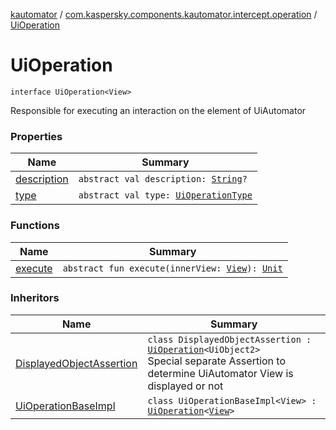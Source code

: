 [kautomator](../../index.md) / [com.kaspersky.components.kautomator.intercept.operation](../index.md) / [UiOperation](./index.md)

# UiOperation

`interface UiOperation<View>`

Responsible for executing an interaction on the element of UiAutomator

### Properties

| Name | Summary |
|---|---|
| [description](description.md) | `abstract val description: `[`String`](https://kotlinlang.org/api/latest/jvm/stdlib/kotlin/-string/index.html)`?` |
| [type](type.md) | `abstract val type: `[`UiOperationType`](../-ui-operation-type/index.md) |

### Functions

| Name | Summary |
|---|---|
| [execute](execute.md) | `abstract fun execute(innerView: `[`View`](index.md#View)`): `[`Unit`](https://kotlinlang.org/api/latest/jvm/stdlib/kotlin/-unit/index.html) |

### Inheritors

| Name | Summary |
|---|---|
| [DisplayedObjectAssertion](../../com.kaspersky.components.kautomator.component.common.assertions/-displayed-object-assertion/index.md) | `class DisplayedObjectAssertion : `[`UiOperation`](./index.md)`<UiObject2>`<br>Special separate Assertion to determine UiAutomator View is displayed or not |
| [UiOperationBaseImpl](../-ui-operation-base-impl/index.md) | `class UiOperationBaseImpl<View> : `[`UiOperation`](./index.md)`<`[`View`](../-ui-operation-base-impl/index.md#View)`>` |
